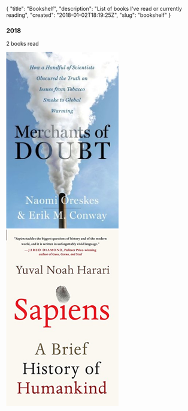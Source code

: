 { 
"title": "Bookshelf", 
"description": "List of books I've read or currently reading", 
"created": "2018-01-02T18:19:25Z", 
"slug": "bookshelf"
}

### 2018
 
2 books read
 
 <a href="https://www.amazon.co.uk/Merchants-Doubt-Handful-Scientists-Obscured/dp/1408824833">
 <img style="display:inline;margin-right: 15px;" src="/assets/img/books/merchants-of-doubt.jpg" width="300" height="470" /></a><a href="https://www.amazon.co.uk/Sapiens-Humankind-Yuval-Noah-Harari/dp/1846558239"><img src="/assets/img/books/sapiens.jpg" style="display:inline" width="300" height="470" /></a>

 
 
 
 
